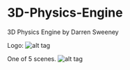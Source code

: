 # 3D-Physics-Engine
3D Physics Engine by Darren Sweeney

Logo:
![alt tag](https://dsweeneyblog.files.wordpress.com/2015/05/opia.png)

One of 5 scenes.
![alt tag](https://dsweeneyblog.files.wordpress.com/2015/05/opia.gif)
